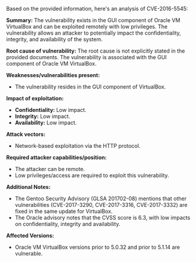 Based on the provided information, here's an analysis of CVE-2016-5545:

**Summary:**
The vulnerability exists in the GUI component of Oracle VM VirtualBox and can be exploited remotely with low privileges. The vulnerability allows an attacker to potentially impact the confidentiality, integrity, and availability of the system.

**Root cause of vulnerability:**
The root cause is not explicitly stated in the provided documents. The vulnerability is associated with the GUI component of Oracle VM VirtualBox.

**Weaknesses/vulnerabilities present:**
- The vulnerability resides in the GUI component of VirtualBox.

**Impact of exploitation:**
- **Confidentiality:** Low impact.
- **Integrity:** Low impact.
- **Availability:** Low impact.

**Attack vectors:**
- Network-based exploitation via the HTTP protocol.

**Required attacker capabilities/position:**
- The attacker can be remote.
- Low privileges/access are required to exploit this vulnerability.

**Additional Notes:**
- The Gentoo Security Advisory (GLSA 201702-08) mentions that other vulnerabilities (CVE-2017-3290, CVE-2017-3316, CVE-2017-3332) are fixed in the same update for VirtualBox.
- The Oracle advisory notes that the CVSS score is 6.3, with low impacts on confidentiality, integrity and availability.

**Affected Versions:**
- Oracle VM VirtualBox versions prior to 5.0.32 and prior to 5.1.14 are vulnerable.